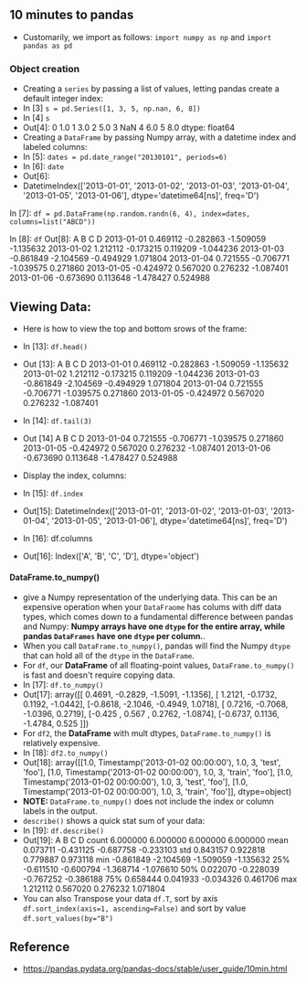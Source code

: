 ## 10 minutes to pandas
- Customarily, we import as follows: `import numpy as np` and `import pandas as pd`

### Object creation
- Creating a `series` by passing a list of values, letting pandas create a default integer index:
- In [3] `s = pd.Series([1, 3, 5, np.nan, 6, 8])`
- In [4] `s`
- Out[4]:
0   1.0
1   3.0
2   5.0
3   NaN
4   6.0
5   8.0
dtype: float64
- Creating a `DataFrame` by passing Numpy array, with a datetime index and labeled columns:
- In [5]: `dates = pd.date_range("20130101", periods=6)`
- In [6]: `date`
- Out[6]:
- DatetimeIndex(['2013-01-01', '2013-01-02', '2013-01-03', '2013-01-04',
               '2013-01-05', '2013-01-06'],
              dtype='datetime64[ns]', freq='D')

In [7]: `df = pd.DataFrame(np.random.randn(6, 4), index=dates, columns=list("ABCD"))`

In [8]: `df`
Out[8]: 
                   A         B         C         D
2013-01-01  0.469112 -0.282863 -1.509059 -1.135632
2013-01-02  1.212112 -0.173215  0.119209 -1.044236
2013-01-03 -0.861849 -2.104569 -0.494929  1.071804
2013-01-04  0.721555 -0.706771 -1.039575  0.271860
2013-01-05 -0.424972  0.567020  0.276232 -1.087401
2013-01-06 -0.673690  0.113648 -1.478427  0.524988

## Viewing Data:
- Here is how to view the top and bottom srows of the frame:
- In [13]: `df.head()`
- Out [13]: 
                   A         B         C         D
2013-01-01  0.469112 -0.282863 -1.509059 -1.135632
2013-01-02  1.212112 -0.173215  0.119209 -1.044236
2013-01-03 -0.861849 -2.104569 -0.494929  1.071804
2013-01-04  0.721555 -0.706771 -1.039575  0.271860
2013-01-05 -0.424972  0.567020  0.276232 -1.087401
- In [14]: `df.tail(3)`
- Out [14]
                   A         B         C         D
2013-01-04  0.721555 -0.706771 -1.039575  0.271860
2013-01-05 -0.424972  0.567020  0.276232 -1.087401
2013-01-06 -0.673690  0.113648 -1.478427  0.524988
- Display the index, columns:
- In [15]: `df.index`
- Out[15]: 
DatetimeIndex(['2013-01-01', '2013-01-02', '2013-01-03', '2013-01-04',
               '2013-01-05', '2013-01-06'],
              dtype='datetime64[ns]', freq='D')

- In [16]: df.columns
- Out[16]: Index(['A', 'B', 'C', 'D'], dtype='object')

#### DataFrame.to_numpy()
- give a Numpy representation of the underlying data. This can be an expensive operation when your `DataFraome` has colums with diff data types, which comes down to a fundamental difference between pandas and Numpy: **Numpy arrays have one `dtype` for the entire array, while pandas `DataFrames` have one `dtype` per column.**. 
- When you call `DataFrame.to_numpy()`, pandas will find the Numpy `dtype` that can hold all of the `dtype` in the `DataFrame`.
- For `df`, our **DataFrame** of all floating-point values, `DataFrame.to_numpy()` is fast and doesn't require copying data.
- In [17]: `df.to_numpy()`
- Out[17]: 
array([[ 0.4691, -0.2829, -1.5091, -1.1356],
       [ 1.2121, -0.1732,  0.1192, -1.0442],
       [-0.8618, -2.1046, -0.4949,  1.0718],
       [ 0.7216, -0.7068, -1.0396,  0.2719],
       [-0.425 ,  0.567 ,  0.2762, -1.0874],
       [-0.6737,  0.1136, -1.4784,  0.525 ]])
- For `df2`, the **DataFrame** with mult dtypes, `DataFrame.to_numpy()` is relatively expensive.
- In [18]: `df2.to_numpy()`
- Out[18]: 
array([[1.0, Timestamp('2013-01-02 00:00:00'), 1.0, 3, 'test', 'foo'],
       [1.0, Timestamp('2013-01-02 00:00:00'), 1.0, 3, 'train', 'foo'],
       [1.0, Timestamp('2013-01-02 00:00:00'), 1.0, 3, 'test', 'foo'],
       [1.0, Timestamp('2013-01-02 00:00:00'), 1.0, 3, 'train', 'foo']],
      dtype=object)
- **NOTE:** `DataFrame.to_numpy()` does not include the index or column labels in the output.
- `describe()` shows a quick stat sum of your data:
- In [19]: `df.describe()`
- Out[19]: 
              A         B         C         D
count  6.000000  6.000000  6.000000  6.000000
mean   0.073711 -0.431125 -0.687758 -0.233103
std    0.843157  0.922818  0.779887  0.973118
min   -0.861849 -2.104569 -1.509059 -1.135632
25%   -0.611510 -0.600794 -1.368714 -1.076610
50%    0.022070 -0.228039 -0.767252 -0.386188
75%    0.658444  0.041933 -0.034326  0.461706
max    1.212112  0.567020  0.276232  1.071804
- You can also Transpose your data `df.T`, sort by axis `df.sort_index(axis=1, ascending=False)` and sort by value `df.sort_values(by="B")`

## Reference
- https://pandas.pydata.org/pandas-docs/stable/user_guide/10min.html